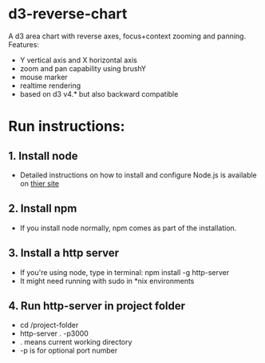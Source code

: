 # d3-reverse-chart
A d3 area chart with reverse axes, focus+context zooming and panning.
<br />
Features:
  - Y vertical axis and X horizontal axis
  - zoom and pan capability using brushY
  - mouse marker
  - realtime rendering
  - based on d3 v4.* but also backward compatible
# Run instructions:
  ## 1. Install node
  * Detailed instructions on how to install and configure Node.js is available on [thier site](https://nodejs.org/en/)
  ## 2. Install npm
  * If you install node normally, npm comes as part of the installation.
  ## 3. Install a http server
  * If you're using node, type in terminal: npm install -g http-server
  * It might need running with sudo in *nix environments
  ## 4. Run http-server in project folder
  * cd /project-folder
  * http-server . -p3000
  * . means current working directory
  * -p is for optional port number
    
